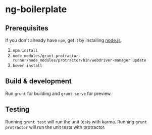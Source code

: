 # ng-boilerplate

## Prerequisites

If you don't already have `npm`, get it by installing [node.js](http://nodejs.org/).

1. `npm install`
2. `node_modules/grunt-protractor-runner/node_modules/protractor/bin/webdriver-manager update`
3. `bower install`

## Build & development

Run `grunt` for building and `grunt serve` for preview.

## Testing

Running `grunt test` will run the unit tests with karma.
Running `grunt protractor` will run the unit tests with protractor.
